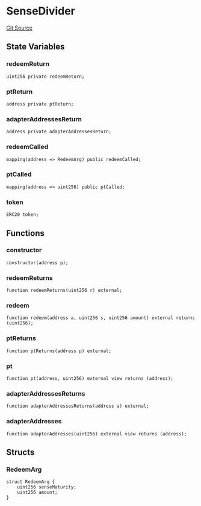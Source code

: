 # SenseDivider
[Git Source](https://github.com/Swivel-Finance/illuminate/blob/756f41d3de7041d0b83523598284cee2b14c535e/src/mocks/SenseDivider.sol)


## State Variables
### redeemReturn

```solidity
uint256 private redeemReturn;
```


### ptReturn

```solidity
address private ptReturn;
```


### adapterAddressesReturn

```solidity
address private adapterAddressesReturn;
```


### redeemCalled

```solidity
mapping(address => RedeemArg) public redeemCalled;
```


### ptCalled

```solidity
mapping(address => uint256) public ptCalled;
```


### token

```solidity
ERC20 token;
```


## Functions
### constructor


```solidity
constructor(address p);
```

### redeemReturns


```solidity
function redeemReturns(uint256 r) external;
```

### redeem


```solidity
function redeem(address a, uint256 s, uint256 amount) external returns (uint256);
```

### ptReturns


```solidity
function ptReturns(address p) external;
```

### pt


```solidity
function pt(address, uint256) external view returns (address);
```

### adapterAddressesReturns


```solidity
function adapterAddressesReturns(address a) external;
```

### adapterAddresses


```solidity
function adapterAddresses(uint256) external view returns (address);
```

## Structs
### RedeemArg

```solidity
struct RedeemArg {
    uint256 senseMaturity;
    uint256 amount;
}
```

